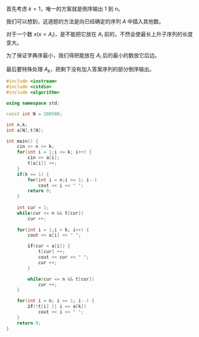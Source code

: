 首先考虑 $k = 1$，唯一的方案就是倒序输出 $1$ 到 $n$。

我们可以想到，这道题的方法是向已经确定的序列 $A$ 中插入其他数。

对于一个数 $x(x < A_i)$，是不能把它放在 $A_i$ 前的，不然会使最长上升子序列的长度变大。

为了保证字典序最小，我们得把能放在 $A_i$ 后的最小的数放它后边。

最后要特殊处理 $A_k$，把剩下没有加入答案序列的部分倒序输出。

```cpp
#include <iostream>
#include <cstdio>
#include <algorithm>

using namespace std;

const int N = 200500;

int n,k;
int a[N],t[N];

int main() {
    cin >> n >> k;
    for(int i = 1;i <= k; i++) {
        cin >> a[i];
        t[a[i]] ++;
    }
    if(k == 1) {
        for(int i = n;i >= 1; i--)
			cout << i << " ";
        return 0;
    }
    
    int cur = 1;
    while(cur <= n && t[cur])
        cur ++;
    
    for(int i = 1;i < k; i++) {
        cout << a[i] << " ";

        if(cur < a[i]) {
            t[cur] ++;
            cout << cur << " ";
            cur ++;
        }

        while(cur <= n && t[cur])
            cur ++;
    }

    for(int i = n; i >= 1; i--) {
        if(!t[i] || i == a[k])
            cout << i << " ";
    }
    return 0;
}
```
